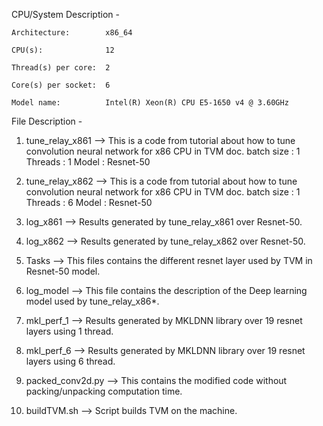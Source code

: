 CPU/System Description -

    Architecture:        x86_64
    
    CPU(s):              12
    
    Thread(s) per core:  2
    
    Core(s) per socket:  6
    
    Model name:          Intel(R) Xeon(R) CPU E5-1650 v4 @ 3.60GHz


File Description -

1. tune_relay_x861 --> This is a code from tutorial about how to tune convolution neural network for x86 CPU in TVM doc.
    batch size : 1
    Threads : 1
    Model : Resnet-50

2. tune_relay_x862 --> This is a code from tutorial about how to tune convolution neural network for x86 CPU in TVM doc.
    batch size : 1
    Threads : 6
    Model : Resnet-50

3. log_x861 --> Results generated by tune_relay_x861 over Resnet-50.

4. log_x862 --> Results generated by tune_relay_x862 over Resnet-50.

5. Tasks --> This files contains the different resnet layer used by TVM in Resnet-50 model.

6. log_model --> This file contains the description of the Deep learning model used by tune_relay_x86*.

7. mkl_perf_1 --> Results generated by MKLDNN library over 19 resnet layers using 1 thread.

8. mkl_perf_6 --> Results generated by MKLDNN library over 19 resnet layers using 6 thread.

9. packed_conv2d.py --> This contains the modified code without packing/unpacking computation time.

10. buildTVM.sh --> Script builds TVM on the machine.

